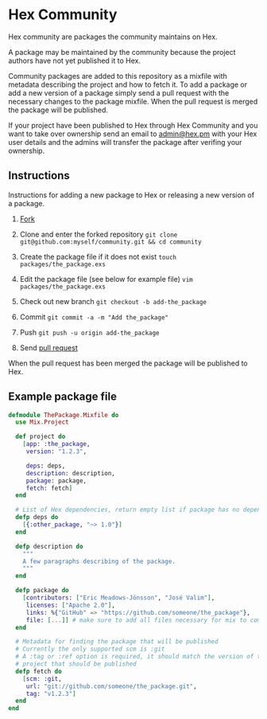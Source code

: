 # Hex Community

Hex community are packages the community maintains on Hex.

A package may be maintained by the community because the project authors have not yet published it to Hex.

Community packages are added to this repository as a mixfile with metadata describing the project and how to fetch it. To add a package or add a new version of a package simply send a pull request with the necessary changes to the package mixfile. When the pull request is merged the package will be published.

If your project have been published to Hex through Hex Community and you want to take over ownership send an email to admin@hex.pm with your Hex user details and the admins will transfer the package after verifing your ownership.

## Instructions

Instructions for adding a new package to Hex or releasing a new version of a package.

1. [Fork](https://github.com/hexpm/community/fork)

2. Clone and enter the forked repository `git clone git@github.com:myself/community.git && cd community`

3. Create the package file if it does not exist `touch packages/the_package.exs`

4. Edit the package file (see below for example file) `vim packages/the_package.exs`

5. Check out new branch `git checkout -b add-the_package`

6. Commit `git commit -a -m "Add the_package"`

7. Push `git push -u origin add-the_package`

8. Send [pull request](https://help.github.com/articles/creating-a-pull-request)

When the pull request has been merged the package will be published to Hex.

## Example package file

```elixir
defmodule ThePackage.Mixfile do
  use Mix.Project

  def project do
    [app: :the_package,
     version: "1.2.3",

     deps: deps,
     description: description,
     package: package,
     fetch: fetch]
  end

  # List of Hex dependencies, return empty list if package has no dependencies
  defp deps do
    [{:other_package, "~> 1.0"}]
  end

  defp description do
    """
    A few paragraphs describing of the package.
    """
  end

  defp package do
    [contributors: ["Eric Meadows-Jönsson", "José Valim"],
     licenses: ["Apache 2.0"],
     links: %{"GitHub" => "https://github.com/someone/the_package"},
     file: [...]] # make sure to add all files necessary for mix to compile the package here. (e.g. rebar.config)
  end

  # Metadata for finding the package that will be published
  # Currently the only supported scm is :git
  # A :tag or :ref option is required, it should match the version of the
  # project that should be published
  defp fetch do
    [scm: :git,
     url: "git://github.com/someone/the_package.git",
     tag: "v1.2.3"]
  end
end
```
